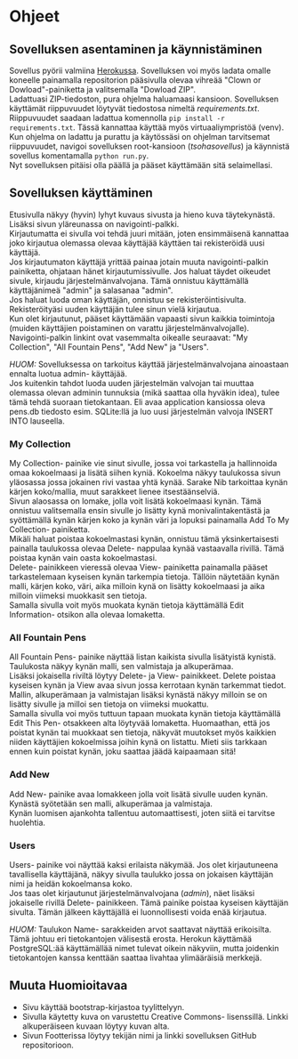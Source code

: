 # Ohjeet

## Sovelluksen asentaminen ja käynnistäminen  

Sovellus pyörii valmiina [Herokussa](https://tsoha-foutain-pen-store.herokuapp.com/). 
Sovelluksen voi myös ladata omalle koneelle painamalla repositorion pääsivulla olevaa vihreää "Clown or Dowload"-painiketta ja valitsemalla "Dowload ZIP".  
Ladattuasi ZIP-tiedoston, pura ohjelma haluamaasi kansioon. Sovelluksen käyttämät riippuvuudet löytyvät tiedostosa nimeltä _requirements.txt_. Riippuvuudet saadaan ladattua komennolla ``` pip install -r requirements.txt ```. Tässä kannattaa käyttää myös virtuaaliympristöä (venv).  
Kun ohjelma on ladattu ja purattu ja käytössäsi on ohjelman tarvitsemat riippuvuudet, navigoi sovelluksen root-kansioon (_tsohasovellus_) ja käynnistä sovellus komentamalla ``` python run.py ```.  
Nyt sovelluksen pitäisi olla päällä ja pääset käyttämään sitä selaimellasi.  

## Sovelluksen käyttäminen  

Etusivulla näkyy (hyvin) lyhyt kuvaus sivusta ja hieno kuva täytekynästä. Lisäksi sivun yläreunassa on navigointi-palkki.  
Kirjautumatta ei sivulla voi tehdä juuri mitään, joten ensimmäisenä kannattaa joko kirjautua olemassa olevaa käyttäjää käyttäen tai rekisteröidä uusi käyttäjä.  
Jos kirjautumaton käyttäjä yrittää painaa jotain muuta navigointi-palkin painiketta, ohjataan hänet kirjautumissivulle. 
Jos haluat täydet oikeudet sivule, kirjaudu järjestelmänvalvojana. Tämä onnistuu käyttämällä käyttäjänimeä "admin" ja salasanaa "admin".  
Jos haluat luoda oman käyttäjän, onnistuu se rekisteröintisivulta. Rekisteröityäsi uuden käyttäjän tulee sinun vielä kirjautua.  
Kun olet kirjautunut, pääset käyttämään vapaasti sivun kaikkia toimintoja (muiden käyttäjien poistaminen on varattu järjestelmänvalvojalle).  
Navigointi-palkin linkint ovat vasemmalta oikealle seuraavat: "My Collection", "All Fountain Pens", "Add New" ja "Users".  
  
_HUOM:_ Sovelluksessa on tarkoitus käyttää järjestelmänvalvojana ainoastaan ennalta luotua admin- käyttäjää.  
Jos kuitenkin tahdot luoda uuden järjestelmän valvojan tai muuttaa olemassa olevan adminin tunnuksia (mikä saattaa olla hyväkin idea), 
tulee tämä tehdä suoraan tietokantaan. Eli avaa application kansiossa oleva pens.db tiedosto esim. SQLite:llä ja luo uusi järjestelmän valvoja INSERT INTO lauseella.  

### My Collection  

My Collection- painike vie sinut sivulle, jossa voi tarkastella ja hallinnoida omaa kokoelmaasi ja lisätä siihen kyniä. Kokoelma näkyy taulukossa sivun yläosassa jossa jokainen rivi vastaa yhtä kynää. 
Sarake Nib tarkoittaa kynän kärjen koko/mallia, muut sarakkeet lienee itsestäänselviä.  
Sivun alaosassa on lomake, jolla voit lisätä kokoelmaasi kynän. Tämä onnistuu valitsemalla ensin sivulle jo lisätty kynä monivalintakentästä ja syöttämällä kynän kärjen koko ja kynän väri ja lopuksi painamalla Add To My Collection- painiketta.  
Mikäli haluat poistaa kokoelmastasi kynän, onnistuu tämä yksinkertaisesti painalla taulukossa olevaa Delete- nappulaa kynää vastaavalla rivillä. Tämä poistaa kynän vain oasta kokoelmastasi.  
Delete- painikkeen vieressä olevaa View- painiketta painamalla pääset tarkastelemaan kyseisen kynän tarkempia tietoja. Tällöin näytetään kynän malli, kärjen koko, väri, aika milloin kynä on lisätty kokoelmaasi ja aika milloin viimeksi muokkasit sen tietoja.  
Samalla sivulla voit myös muokata kynän tietoja käyttämällä Edit Information- otsikon alla olevaa lomaketta.  

### All Fountain Pens  

All Fountain Pens- painike näyttää listan kaikista sivulla lisätyistä kynistä. Taulukosta näkyy kynän malli, sen valmistaja ja alkuperämaa.  
Lisäksi jokaisella riviltä löytyy Delete- ja View- painikkeet. Delete poistaa kyseisen kynän ja View avaa sivun jossa kerrotaan kynän tarkemmat tiedot. 
Mallin, alkuperämaan ja valmistajan lisäksi kynästä näkyy milloin se on lisätty sivulle ja milloi sen tietoja on viimeksi muokattu.  
Samalla sivulla voi myös tuttuun tapaan muokata kynän tietoja käyttämällä Edit This Pen- otsakkeen alta löytyvää lomaketta. Huomaathan, että jos poistat kynän tai muokkaat sen tietoja, näkyvät muutokset myös kaikkien niiden käyttäjien kokoelmissa joihin kynä on listattu. 
Mieti siis tarkkaan ennen kuin poistat kynän, joku saattaa jäädä kaipaamaan sitä!  

### Add New  

Add New- painike avaa lomakkeen jolla voit lisätä sivulle uuden kynän. Kynästä syötetään sen malli, alkuperämaa ja valmistaja.  
Kynän luomisen ajankohta tallentuu automaattisesti, joten siitä ei tarvitse huolehtia.  

### Users  

Users- painike voi näyttää kaksi erilaista näkymää. Jos olet kirjautuneena tavallisella käyttäjänä, näkyy sivulla taulukko jossa on jokaisen käyttäjän nimi ja heidän kokoelmansa koko.  
Jos taas olet kirjautunut järjestelmänvalvojana (_admin_), näet lisäksi jokaiselle rivillä Delete- painikkeen. Tämä painike poistaa kyseisen käyttäjän sivulta. 
Tämän jälkeen käyttäjällä ei luonnollisesti voida enää kirjautua.  
  
_HUOM:_ Taulukon Name- sarakkeiden arvot saattavat näyttää erikoisilta. Tämä johtuu eri tietokantojen välisestä erosta. Herokun käyttämää PostgreSQL:ää käyttämällää nimet tulevat oikein näkyviin, mutta
joidenkin tietokantojen kanssa kenttään saattaa livahtaa ylimääräisiä merkkejä.  

## Muuta Huomioitavaa

* Sivu käyttää bootstrap-kirjastoa tyylittelyyn.  
* Sivulla käytetty kuva on varustettu Creative Commons- lisenssillä. Linkki alkuperäiseen kuvaan löytyy kuvan alta.  
* Sivun Footterissa löytyy tekijän nimi ja linkki sovelluksen GitHub repositorioon.  





